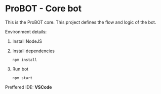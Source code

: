 # ProBOT - Core bot

This is the ProBOT core. This project defines the flow and logic of the bot.

Environment details:

1. Install NodeJS
2. Install dependencies

    ``` npm install ```

3. Run bot

    ``` npm start ```

Preffered IDE: **VSCode**
